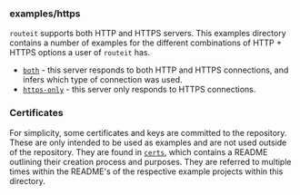 ### examples/https

`routeit` supports both HTTP and HTTPS servers.
This examples directory contains a number of examples for the different combinations of HTTP + HTTPS options a user of `routeit` has.

- [`both`](/examples/https/both/) - this server responds to both HTTP and HTTPS connections, and infers which type of connection was used.
- [`https-only`](/examples/https/https-only/) - this server only responds to HTTPS connections.

### Certificates

For simplicity, some certificates and keys are committed to the repository.
These are only intended to be used as examples and are not used outside of the repository.
They are found in [`certs`](//examples/https/certs/), which contains a README outlining their creation process and purposes.
They are referred to multiple times within the README's of the respective example projects within this directory.
